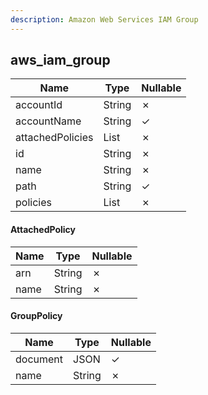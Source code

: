 ```yaml
---
description: Amazon Web Services IAM Group
---
```

aws_iam_group
-------------

| **Name**         | **Type**             | **Nullable** |
| ---------------- | -------------------- | ------------ |
| accountId        | String               | &cross;      |
| accountName      | String               | &check;      |
| attachedPolicies | List<AttachedPolicy> | &cross;      |
| id               | String               | &cross;      |
| name             | String               | &cross;      |
| path             | String               | &check;      |
| policies         | List<GroupPolicy>    | &cross;      |

#### AttachedPolicy
| **Name** | **Type** | **Nullable** |
| -------- | -------- | ------------ |
| arn      | String   | &cross;      |
| name     | String   | &cross;      |

#### GroupPolicy
| **Name** | **Type** | **Nullable** |
| -------- | -------- | ------------ |
| document | JSON     | &check;      |
| name     | String   | &cross;      |
